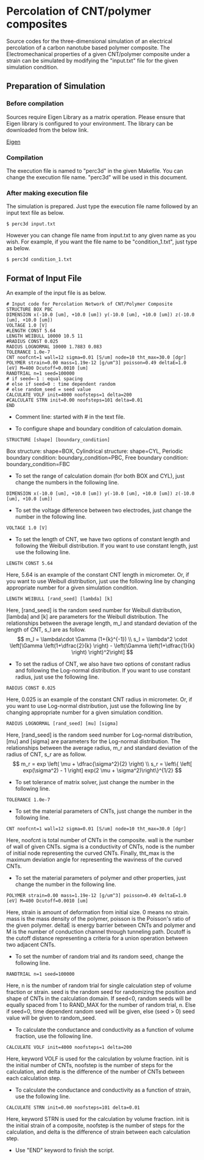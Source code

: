 # Percolation of CNT/polymer composites

Source codes for the three-dimensional simulation of an electrical percolation of a carbon nanotube based polymer composite. The Electromechanical properties of a given CNT/polymer composite under a strain can be simulated by modifying the "input.txt" file for the given simulation condition.



## Preparation of Simulation

### Before compilation 
Sources require Eigen Library as a matrix operation. Please ensure that Eigen library is configured to your environment. The library can be downloaded from the below link.

[Eigen](http://eigen.tuxfamily.org)

### Compilation
The execution file is named to "perc3d" in the given Makefile. You can change the execution file name. "perc3d" will be used in this document.  

### After making execution file
The simulation is prepared. Just type the execution file name followed by an input text file as below. 

```
$ perc3d input.txt
```

However you can change file name from input.txt to any given name as you wish. For example, if you want the file name to be "condition_1.txt", just type as below.

```
$ perc3d condition_1.txt
```



## Format of Input File

An example of the input file is as below.

```
# Input code for Percolation Network of CNT/Polymer Composite
STRUCTURE BOX PBC
DIMENSION x(-10.0 [um], +10.0 [um]) y(-10.0 [um], +10.0 [um]) z(-10.0 [um], +10.0 [um]) 
VOLTAGE 1.0 [V]
#LENGTH CONST 5.64
LENGTH WEIBULL 10000 10.5 11
#RADIUS CONST 0.025 
RADIUS LOGNORMAL 10000 1.7883 0.083
TOLERANCE 1.0e-7
CNT noofcnt=1 wall=12 sigma=0.01 [S/um] node=10 tht_max=30.0 [dgr]
POLYMER strain=0.00 mass=1.19e-12 [g/um^3] poisson=0.49 deltaE=1.0 [eV] M=400 Dcutoff=0.0010 [um]
RANDTRIAL n=1 seed=100000
# if seed=-1 : equal spacing
# else if seed=0 : time dependent random
# else random_seed = seed value
CALCULATE VOLF init=4000 noofsteps=1 delta=200
#CALCULATE STRN init=0.00 noofsteps=101 delta=0.01
END
```

- Comment line: started with # in the text file.

  

- To configure shape and boundary condition of calculation domain.

```
STRUCTURE [shape] [boundary_condition] 
```

Box structure: shape=BOX, Cylindrical structure: shape=CYL, Periodic boundary condition: boundary_condition=PBC, Free boundary condition: boundary_condition=FBC



- To set the range of calculation domain (for both BOX and CYL), just change the numbers in the following line.

```
DIMENSION x(-10.0 [um], +10.0 [um]) y(-10.0 [um], +10.0 [um]) z(-10.0 [um], +10.0 [um]) 
```



- To set the voltage difference between two electrodes, just change the number in the following line.
```
VOLTAGE 1.0 [V]
```



- To set the length of CNT, we have two options of constant length and following the Weibull distribution. If you want to use constant length, just use the following line. 

```
LENGTH CONST 5.64
```

Here, 5.64 is an example of the constant CNT length in micrometer. Or, if you want to use Weibull distribution, just use the following line by changing appropriate number for a given simulation condition.

```
LENGTH WEIBULL [rand_seed] [lambda] [k]
```

Here, [rand_seed] is the random seed number for Weibull distribution, [lambda] and [k] are parameters for the Weibull distribution. The relationships between the average length, m_l and standard deviation of the length of CNT, s_l are as follow.
$$
m_l = \lambda\cdot  \Gamma (1+{k}^{-1}) \\
s_l = \lambda^2 \cdot \left[\Gamma \left(1+\dfrac{2}{k} \right) - \left(\Gamma \left(1+\dfrac{1}{k} \right) \right)^2\right]
$$


- To set the radius of CNT, we also have two options of constant radius and following the Log-normal distribution. If you want to use constant radius, just use the following line. 

```
RADIUS CONST 0.025
```

Here, 0.025 is an example of the constant CNT radius in micrometer. Or, if you want to use Log-normal distribution, just use the following line by changing appropriate number for a given simulation condition.

```
RADIUS LOGNORMAL [rand_seed] [mu] [sigma]
```

Here, [rand_seed] is the random seed number for Log-normal distribution, [mu] and [sigma] are parameters for the Log-normal distribution. The relationships between the average radius, m_r and standard deviation of the radius of CNT, s_r are as follow.
$$
m_r = exp \left( \mu + \dfrac{\sigma^2}{2}  \right) \\
s_r = \left\{ \left[ exp(\sigma^2) - 1 \right] exp(2 \mu + \sigma^2)\right\}^{1/2}   
$$


- To set tolerance of matrix solver, just change the number in the following line.

```
TOLERANCE 1.0e-7
```



- To set the material parameters of CNTs, just change the number in the following line.

```
CNT noofcnt=1 wall=12 sigma=0.01 [S/um] node=10 tht_max=30.0 [dgr]
```

Here, noofcnt is total number of CNTs in the composite. wall is the number of wall of given CNTs. sigma is a conductivity of CNTs, node is the number of initial node representing the curved CNTs. Finally, tht_max is the maximum deviation angle for representing the waviness of the curved CNTs.



- To set the material parameters of polymer and other properties, just change the number in the following line.

```
POLYMER strain=0.00 mass=1.19e-12 [g/um^3] poisson=0.49 deltaE=1.0 [eV] M=400 Dcutoff=0.0010 [um]
```

Here, strain is amount of deformation from initial size. 0 means no strain. mass is the mass density of the polymer, poisson is the Poisson's ratio of the given polymer. deltaE is energy barrier between CNTs and polymer and M is the number of conduction channel through tunneling path. Dcutoff is the cutoff distance representing a criteria for a union operation between two adjacent CNTs.



- To set the number of random trial and its random seed, change the following line.
```
RANDTRIAL n=1 seed=100000
```
Here, n is the number of random trial for single calculation step of volume fraction or strain. seed is the random seed for randomizing the position and shape of CNTs in the calculation domain. If seed<0, random seeds will be equally spaced from 1 to RAND_MAX for the number of random trial, n. Else if seed=0, time dependent random seed will be given, else (seed > 0) seed value will be given to random_seed.



- To calculate the conductance and conductivity as a function of volume fraction, use the following line.

```
CALCULATE VOLF init=4000 noofsteps=1 delta=200
```

Here, keyword VOLF is used for the calculation by volume fraction. init is the initial number of CNTs, noofstep is the number of steps for the calculation, and delta is the difference of the number of CNTs between each calculation step.



- To calculate the conductance and conductivity as a function of strain, use the following line.

```
CALCULATE STRN init=0.00 noofsteps=101 delta=0.01
```

Here, keyword STRN is used for the calculation by volume fraction. init is the initial strain of a composite, noofstep is the number of steps for the calculation, and delta is the difference of strain between each calculation step.



- Use "END" keyword to finish the script.























